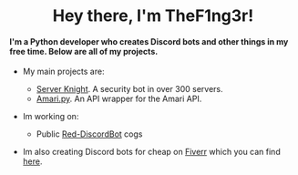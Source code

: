 <h1 align="center">Hey there, I'm TheF1ng3r!</h1>

<h4>I'm a Python developer who creates Discord bots and other things in my free time. Below are all of my projects.</h4>

- My main projects are:
  - [Server Knight](https://discord.com/oauth2/authorize?client_id=801424420605263902&permissions=8&scope=bot). A security bot in over 300 servers.
  - [Amari.py](https://github.com/TheF1ng3r/amari.py). An API wrapper for the Amari API.

- Im working on:
  - Public [Red-DiscordBot](https://github.com/Cog-Creators/Red-DiscordBot) cogs

- Im also creating Discord bots for cheap on [Fiverr](https://fiverr.com) which you can find [here](https://www.fiverr.com/thef1ng3r/create-a-custom-discord-bot).
